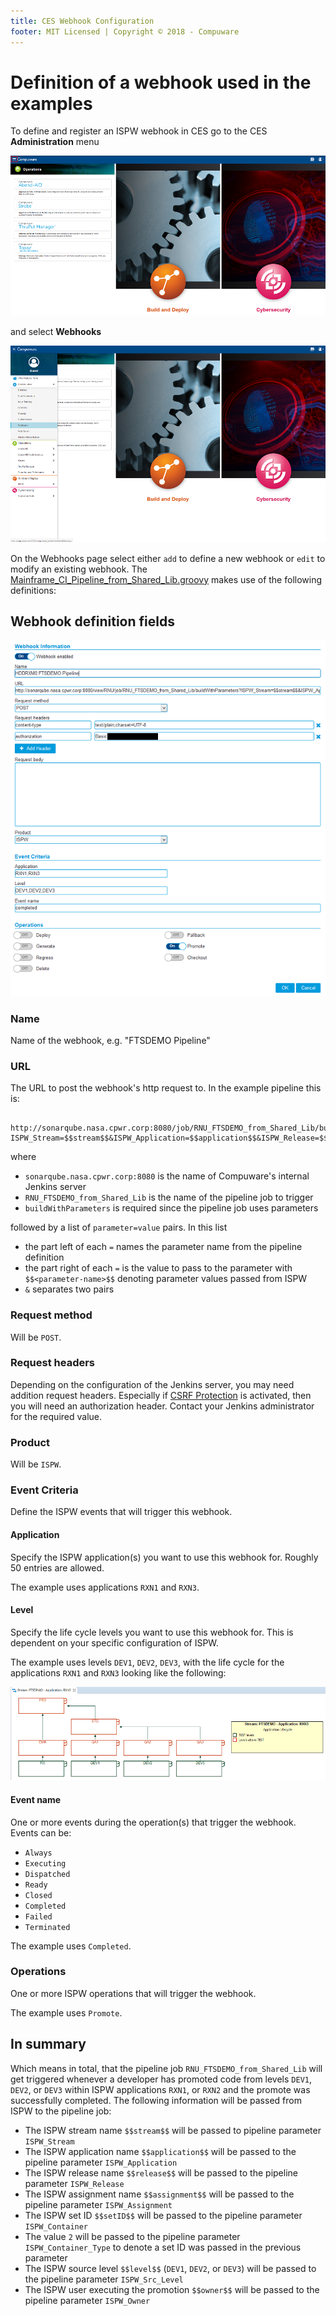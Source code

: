 ```yaml
---
title: CES Webhook Configuration
footer: MIT Licensed | Copyright © 2018 - Compuware
---
```

# Definition of a webhook used in the examples

To define and register an ISPW webhook in CES go to the CES **Administration** menu 

![CES Menu](./images/CES_menu.png)

and select **Webhooks**

![Webhooks page](./images/CES_admin_menu_Webhooks.png)

On the Webhooks page select either `add` to define a new webhook or `edit` to modify an existing webhook. The [Mainframe_CI_Pipeline_from_Shared_Lib.groovy](../advanced_pipelines/readme.md#mainframe-ci-pipeline-from-shared-lib) makes use of the following definitions:

## Webhook definition fields

![Webhook example](./images/Webhook_example.png)

### Name

Name of the webhook, e.g. "FTSDEMO Pipeline"

### URL

The URL to post the webhook's http request to. In the example pipeline this is:
```
    http://sonarqube.nasa.cpwr.corp:8080/job/RNU_FTSDEMO_from_Shared_Lib/buildWithParameters?ISPW_Stream=$$stream$$&ISPW_Application=$$application$$&ISPW_Release=$$release$$&ISPW_Assignment=$$assignment$$&ISPW_Container=$$setID$$&ISPW_Container_Type=2&ISPW_Src_Level=$$level$$&ISPW_Owner=$$owner$$
```

where

- `sonarqube.nasa.cpwr.corp:8080` is the name of Compuware's internal Jenkins server
- `RNU_FTSDEMO_from_Shared_Lib` is the name of the pipeline job to trigger
- `buildWithParameters` is required since the pipeline job uses parameters

followed by a list of `parameter=value` pairs. In this list

- the part left of each `=` names the parameter name from the pipeline definition
- the part right of each `=` is the value to pass to the parameter with `$$<parameter-name>$$` denoting parameter values passed from ISPW
- `&` separates two pairs

### Request method

Will be `POST`.

### Request headers

Depending on the configuration of the Jenkins server, you may need addition request headers. Especially if [CSRF Protection](https://wiki.jenkins.io/display/JENKINS/CSRF+Protection) is activated, then you will need an authorization header. Contact your Jenkins administrator for the required value.

### Product

Will be `ISPW`.

### Event Criteria

Define the ISPW events that will trigger this webhook.

#### Application

Specify the ISPW application(s) you want to use this webhook for. Roughly 50 entries are allowed.

The example uses applications `RXN1` and `RXN3`.

#### Level

Specify the life cycle levels you want to use this webhook for. This is dependent on your specific configuration of ISPW.

The example uses levels `DEV1`, `DEV2`, `DEV3`, with the life cycle for the applications `RXN1` and `RXN3` looking like the following:

![Example life cycle](./images/Example_life_cycle.png)

#### Event name

One or more events during the operation(s) that trigger the webhook. Events can be:

- `Always`
- `Executing`
- `Dispatched`
- `Ready`
- `Closed`
- `Completed`
- `Failed`
- `Terminated`

The example uses `Completed`.

### Operations

One or more ISPW operations that will trigger the webhook.

The example uses `Promote`.

## In summary

Which means in total, that the pipeline job `RNU_FTSDEMO_from_Shared_Lib` will get triggered whenever a developer has promoted code from levels `DEV1`, `DEV2`, or `DEV3` within ISPW applications `RXN1`, or `RXN2` and the promote was successfully completed. The following information will be passed from ISPW to the pipeline job:

- The ISPW stream name `$$stream$$` will be passed to pipeline parameter `ISPW_Stream`
- The ISPW application name `$$application$$` will be passed to the pipeline parameter `ISPW_Application`
- The ISPW release name `$$release$$` will be passed to the pipeline parameter `ISPW_Release`
- The ISPW assignment name `$$assignment$$` will be passed to the pipeline parameter `ISPW_Assignment`
- The ISPW set ID `$$setID$$` will be passed to the pipeline parameter `ISPW_Container`
- The value `2` will be passed to the pipeline parameter `ISPW_Container_Type` to denote a set ID was passed in the previous parameter
- The ISPW source level `$$level$$` (`DEV1`, `DEV2`, or `DEV3`) will be passed to the pipeline parameter `ISPW_Src_Level`
- The ISPW user executing the promotion `$$owner$$` will be passed to the pipeline parameter `ISPW_Owner`
<!--stackedit_data:
eyJoaXN0b3J5IjpbMTM5OTEyNDI3N119
-->